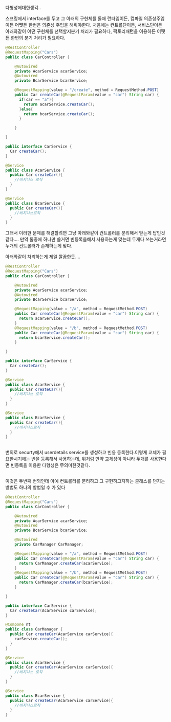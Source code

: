 다형성에대한생각..

스프링에서 interface를 두고 그 아래의 구현체를 둘때 런타임이든, 컴파일 의존성주입이든 어쩃든 한번은 의존성 주입을 해줘야한다. 처음에는 컨트롤단이든, 서비스단이든 아래와같이 어떤 구현체를 선택할지분기 처리가 필요하다, 팩토리패턴을 이용하든 어쨋든 한번의 분기 처리가 필요하다.

```java
@RestController
@RequestMapping("Cars")
public class CarController {

    @Autowired
    private AcarService acarService;
    @Autowired
    private BcarService bcarService;

    @RequestMapping(value = "/create", method = RequestMethod.POST)
    public Car createCar(@RequestParam(value = "car") String car) {
      if(car == "a"){
        return acarService.createCar();
      }else{
        return bcarService.createCar();
      }

    }

}

public interface CarService {
  Car createCar();
}

@Service
public class AcarService {
  public Car createCar(){
    //비지니스 로직
  }
}

@Service
public class BcarService {
  public Car createCar(){
    //비지니스로직
  }
}
```
그래서 이러한 문제를 해결할려면 그냥 아래와같이 컨트롤러를 분리해서 받는게 답인것같다.... 만약 둘중에 하나만 쓸거면 빈등록을해서 사용하는게 맞는데 두개다 쓰는거라면 두개의 컨트롤러가 존재하는게 맞다.

아래와같이 처리하는게 제일 깔끔한듯....

```java
@RestController
@RequestMapping("Cars")
public class CarController {

    @Autowired
    private AcarService acarService;
    @Autowired
    private BcarService bcarService;

    @RequestMapping(value = "/a", method = RequestMethod.POST)
    public Car createCar(@RequestParam(value = "car") String car) {
      return acarService.createCar();
    }
    @RequestMapping(value = "/b", method = RequestMethod.POST)
    public Car createCar(@RequestParam(value = "car") String car) {
      return bcarService.createCar();
    }

}

public interface CarService {
  Car createCar();
}

@Service
public class AcarService {
  public Car createCar(){
    //비지니스 로직
  }
}

@Service
public class BcarService {
  public Car createCar(){
    //비지니스로직
  }
}
```

##

번외로 securty에서  userdetails service를 생성하고 빈응 등록한다.이렇게 교체가 필요한시기에는 빈을 등록해서 사용하는데, 위처럼 만약 교체성이 아니라 두개를 사용한다면 빈등록을 이용한 다형성은 무의미한것같다.



##

이것은 두번째 번외인데 아예 컨트롤러를 분리하고 그 구현하고자하는 클래스를 던지는 방법도 하나의 방법일 수 가 있다


```java
@RestController
@RequestMapping("Cars")
public class CarController {

    @Autowired
    private AcarService acarService;
    @Autowired
    private BcarService bcarService;

    @Autowired
    private CarManager CarManager;

    @RequestMapping(value = "/a", method = RequestMethod.POST)
    public Car createCar(@RequestParam(value = "car") String car) {
      return CarManager.createCar(acarService);
    }
    @RequestMapping(value = "/b", method = RequestMethod.POST)
    public Car createCar(@RequestParam(value = "car") String car) {
      return CarManager.createCar(bcarService);
    }

}

public interface CarService {
  Car createCar(AcarService carService);
}

@Compone nt
public class CarManager {
  public Car createCar(AcarService carService){
    carService.createCar();
  }
}

@Service
public class AcarService {
  public Car createCar(AcarService carService){
    //비지니스 로직
  }
}

@Service
public class BcarService {
  public Car createCar(AcarService carService){
    //비지니스로직
  }
}
```
